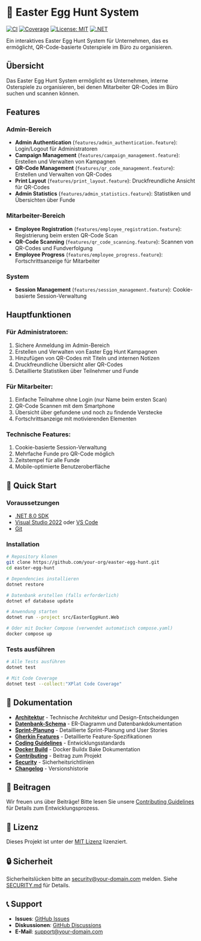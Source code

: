# 🥚 Easter Egg Hunt System

[![CI](https://github.com/your-org/easter-egg-hunt/workflows/Continuous%20Integration/badge.svg)](https://github.com/your-org/easter-egg-hunt/actions)
[![Coverage](https://img.shields.io/badge/coverage-100%25-brightgreen.svg)](https://github.com/your-org/easter-egg-hunt/actions)
[![License: MIT](https://img.shields.io/badge/License-MIT-yellow.svg)](https://opensource.org/licenses/MIT)
[![.NET](https://img.shields.io/badge/.NET-8.0-purple.svg)](https://dotnet.microsoft.com/)

Ein interaktives Easter Egg Hunt System für Unternehmen, das es ermöglicht, QR-Code-basierte Osterspiele im Büro zu organisieren.

## Übersicht

Das Easter Egg Hunt System ermöglicht es Unternehmen, interne Osterspiele zu organisieren, bei denen Mitarbeiter QR-Codes im Büro suchen und scannen können.

## Features

### Admin-Bereich
- **Admin Authentication** (`features/admin_authentication.feature`): Login/Logout für Administratoren
- **Campaign Management** (`features/campaign_management.feature`): Erstellen und Verwalten von Kampagnen
- **QR-Code Management** (`features/qr_code_management.feature`): Erstellen und Verwalten von QR-Codes
- **Print Layout** (`features/print_layout.feature`): Druckfreundliche Ansicht für QR-Codes
- **Admin Statistics** (`features/admin_statistics.feature`): Statistiken und Übersichten über Funde

### Mitarbeiter-Bereich
- **Employee Registration** (`features/employee_registration.feature`): Registrierung beim ersten QR-Code Scan
- **QR-Code Scanning** (`features/qr_code_scanning.feature`): Scannen von QR-Codes und Fundverfolgung
- **Employee Progress** (`features/employee_progress.feature`): Fortschrittsanzeige für Mitarbeiter

### System
- **Session Management** (`features/session_management.feature`): Cookie-basierte Session-Verwaltung

## Hauptfunktionen

### Für Administratoren:
1. Sichere Anmeldung im Admin-Bereich
2. Erstellen und Verwalten von Easter Egg Hunt Kampagnen
3. Hinzufügen von QR-Codes mit Titeln und internen Notizen
4. Druckfreundliche Übersicht aller QR-Codes
5. Detaillierte Statistiken über Teilnehmer und Funde

### Für Mitarbeiter:
1. Einfache Teilnahme ohne Login (nur Name beim ersten Scan)
2. QR-Code Scannen mit dem Smartphone
3. Übersicht über gefundene und noch zu findende Verstecke
4. Fortschrittsanzeige mit motivierenden Elementen

### Technische Features:
1. Cookie-basierte Session-Verwaltung
2. Mehrfache Funde pro QR-Code möglich
3. Zeitstempel für alle Funde
4. Mobile-optimierte Benutzeroberfläche

## 🚀 Quick Start

### Voraussetzungen

- [.NET 8.0 SDK](https://dotnet.microsoft.com/download/dotnet/8.0)
- [Visual Studio 2022](https://visualstudio.microsoft.com/) oder [VS Code](https://code.visualstudio.com/)
- [Git](https://git-scm.com/)

### Installation

```bash
# Repository klonen
git clone https://github.com/your-org/easter-egg-hunt.git
cd easter-egg-hunt

# Dependencies installieren
dotnet restore

# Datenbank erstellen (falls erforderlich)
dotnet ef database update

# Anwendung starten
dotnet run --project src/EasterEggHunt.Web

# Oder mit Docker Compose (verwendet automatisch compose.yaml)
docker compose up
```

### Tests ausführen

```bash
# Alle Tests ausführen
dotnet test

# Mit Code Coverage
dotnet test --collect:"XPlat Code Coverage"
```

## 📖 Dokumentation

- **[Architektur](ARCHITECTURE.md)** - Technische Architektur und Design-Entscheidungen
- **[Datenbank-Schema](DATABASE_SCHEMA.md)** - ER-Diagramm und Datenbankdokumentation
- **[Sprint-Planung](SPRINT_PLANNING.md)** - Detaillierte Sprint-Planung und User Stories
- **[Gherkin Features](features/)** - Detaillierte Feature-Spezifikationen
- **[Coding Guidelines](CODING_GUIDELINES.md)** - Entwicklungsstandards
- **[Docker Build](README-BUILD.md)** - Docker Buildx Bake Dokumentation
- **[Contributing](CONTRIBUTING.md)** - Beitrag zum Projekt
- **[Security](SECURITY.md)** - Sicherheitsrichtlinien
- **[Changelog](CHANGELOG.md)** - Versionshistorie

## 🤝 Beitragen

Wir freuen uns über Beiträge! Bitte lesen Sie unsere [Contributing Guidelines](CONTRIBUTING.md) für Details zum Entwicklungsprozess.

## 📄 Lizenz

Dieses Projekt ist unter der [MIT Lizenz](LICENSE) lizenziert.

## 🔒 Sicherheit

Sicherheitslücken bitte an security@your-domain.com melden. Siehe [SECURITY.md](SECURITY.md) für Details.

## 📞 Support

- **Issues**: [GitHub Issues](../../issues)
- **Diskussionen**: [GitHub Discussions](../../discussions)
- **E-Mail**: support@your-domain.com
